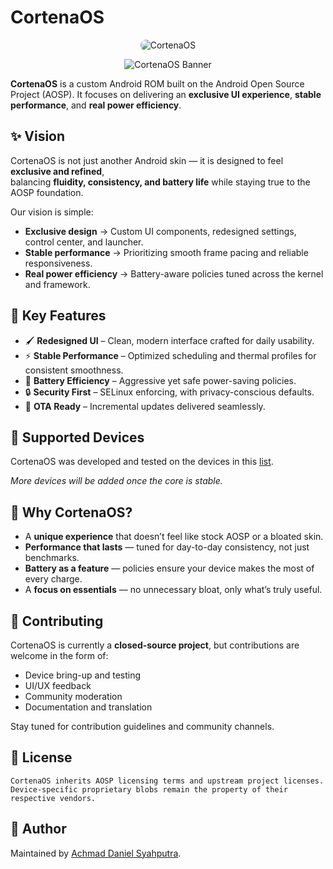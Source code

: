 # CortenaOS

<p align="center">
  <img src="./banner-magenta.svg" alt="CortenaOS" style="border-radius: 8px;" />
</p>

<p align="center">
  <img src="https://img.shields.io/badge/CortenaOS-AOSP%20Based-blue?style=for-the-badge&logo=android" alt="CortenaOS Banner"/>
</p>

**CortenaOS** is a custom Android ROM built on the Android Open Source Project (AOSP). It focuses on delivering an **exclusive UI experience**, **stable performance**, and **real power efficiency**.

## ✨ Vision

CortenaOS is not just another Android skin — it is designed to feel **exclusive and refined**,  
balancing **fluidity, consistency, and battery life** while staying true to the AOSP foundation.

Our vision is simple:

- **Exclusive design** → Custom UI components, redesigned settings, control center, and launcher.
- **Stable performance** → Prioritizing smooth frame pacing and reliable responsiveness.
- **Real power efficiency** → Battery-aware policies tuned across the kernel and framework.

## 🔑 Key Features

- 🖌 **Redesigned UI** – Clean, modern interface crafted for daily usability.
- ⚡ **Stable Performance** – Optimized scheduling and thermal profiles for consistent smoothness.
- 🔋 **Battery Efficiency** – Aggressive yet safe power-saving policies.
- 🔒 **Security First** – SELinux enforcing, with privacy-conscious defaults.
- 📲 **OTA Ready** – Incremental updates delivered seamlessly.

## 📱 Supported Devices

CortenaOS was developed and tested on the devices in this [list](https://github.com/cortena/cortena_device_support).

_More devices will be added once the core is stable._

## 🌟 Why CortenaOS?

- A **unique experience** that doesn’t feel like stock AOSP or a bloated skin.
- **Performance that lasts** — tuned for day-to-day consistency, not just benchmarks.
- **Battery as a feature** — policies ensure your device makes the most of every charge.
- A **focus on essentials** — no unnecessary bloat, only what’s truly useful.

## 🤝 Contributing

CortenaOS is currently a **closed-source project**, but contributions are welcome in the form of:

- Device bring-up and testing
- UI/UX feedback
- Community moderation
- Documentation and translation

Stay tuned for contribution guidelines and community channels.

## 📜 License

```
CortenaOS inherits AOSP licensing terms and upstream project licenses.
Device-specific proprietary blobs remain the property of their respective vendors.
```

## 👤 Author

Maintained by [Achmad Daniel Syahputra](https://github.com/kudanilll).
